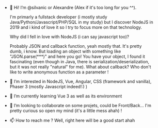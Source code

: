 - 👋 Hi! 
    I’m @silvanic or Alexandre (Alex if it's too long for you ^^). 
    
  I'm primarly a fullstack developer (i mostly study Java/Python/Javascript/PHP/SQL in my study) but I discover NodeJS in 2019 and i kind of love it so I try to focus more on that technology. 
    
    Why did I fell in love with NodeJS (i can say javascript too)? 
    
    Probably JSON and callback function, yeah mostly that. It's pretty dumb, i know. But loading an object with something like "JSON.parse(***)" and here you go! You have your object, I found it fascinating (even though in Java,
    there is serialization/deserialization, but it was not really "natural" for me). What about callback? Who don't like to write anonymous function as a parameter !

    
    
    
- 👀 I’m interested in NodeJS, Vue, Angular, CSS (framework and vanilla), Phaser 3 (mostly Javascript indeed!:) )
- 🌱 I’m currently learning Vue 3 as well as its environment
- 💞️ I’m looking to collaborate on some projets, could be Front/Back... I'm pretty curious so open my mind (it's a little mess ahah) !
- 📫 How to reach me ? Well, right here will be a good start ahah

<!---
silvanic/silvanic is a ✨ special ✨ repository because its `README.md` (this file) appears on your GitHub profile.
You can click the Preview link to take a look at your changes.
--->
